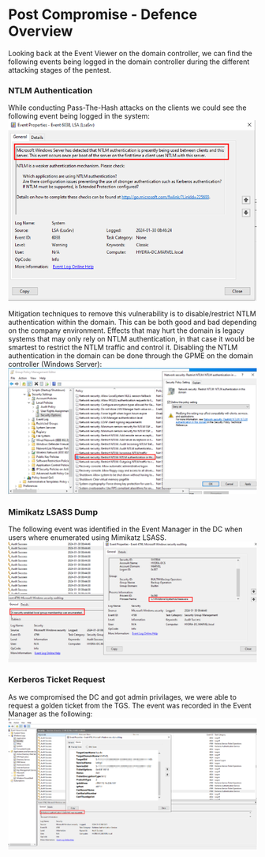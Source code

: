 # Post Compromise - Defence Overview
Looking back at the Event Viewer on the domain controller, we can find the following events being logged in the domain controller during the different attacking stages of the pentest.

### NTLM Authentication
While conducting Pass-The-Hash attacks on the clients we could see the following event being logged in the system:
![NTLM Warning](images/NTLM_warning.png)

Mitigation techniques to remove this vulnerability is to disable/restrict NTLM authentication within the domain.
This can be both good and bad depending on the company environment.
Effects that may hurt the domain is legacy systems that may only rely on NTLM authentication, in that case it would be smartest to restrict the NTLM traffic and control it.
Disabling the NTLM authentication in the domain can be done through the GPME on the domain controller (Windows Server):
![NTLM Controls](images/disable_NTLM.png)


### Mimikatz LSASS Dump
The following event was identified in the Event Manager in the DC when users where enumerated using Mimikatz LSASS.
![Mimikatz](images/lsass_dump_mimikatz.png)


### Kerberos Ticket Request
As we compromised the DC and got admin privilages, we were able to request a golden ticket from the TGS.
The event was recorded in the Event Manager as the following:
![Kerberos](images/kerberos_request.png)
